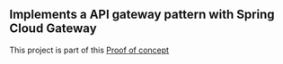 ## Implements a API gateway pattern with Spring Cloud Gateway

This project is part of this [Proof of concept](https://github.com/flaviojuniord3v/microservice-docs/)
